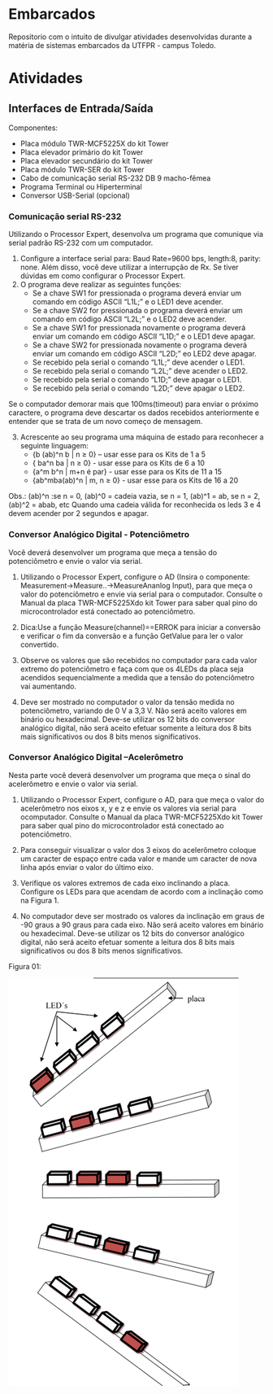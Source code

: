 # Embarcados

Repositorio com o intuito de divulgar atividades desenvolvidas durante a matéria de sistemas embarcados da UTFPR - campus Toledo.

# Atividades

## Interfaces de Entrada/Saída

Componentes: 
* Placa módulo TWR-MCF5225X do kit Tower
* Placa elevador primário do kit Tower
* Placa elevador secundário do kit Tower
* Placa módulo TWR-SER do kit Tower
* Cabo de comunicação serial RS-232 DB 9 macho-fêmea
* Programa Terminal ou Hiperterminal
* Conversor USB-Serial (opcional)

### Comunicação serial RS-232

Utilizando o Processor Expert, desenvolva um programa que comunique via serial padrão RS-232 com um computador.

1. Configure a interface serial para: Baud Rate=9600 bps, length:8, parity: none. Além disso, você deve utilizar a interrupção de Rx. Se tiver dúvidas em como configurar o Processor Expert.
2. O programa deve realizar as seguintes funções:
    - Se a chave SW1 for pressionada o programa deverá enviar um comando em código ASCII “L1L;” e o LED1 deve acender.
    - Se a chave SW2 for pressionada o programa deverá enviar um comando em código ASCII “L2L;” e o LED2 deve acender.
    - Se a chave SW1 for pressionada novamente o programa deverá enviar um comando em código ASCII “L1D;” e o LED1 deve apagar.
    - Se a chave SW2 for pressionada novamente o programa deverá enviar um comando em código ASCII “L2D;” eo LED2 deve apagar.
    - Se recebido pela serial o comando “L1L;” deve acender o LED1.
    - Se recebido pela serial o comando “L2L;” deve acender o LED2.
    - Se recebido pela serial o comando “L1D;” deve apagar o LED1.
    - Se recebido pela serial o comando “L2D;” deve apagar o LED2.

Se o computador demorar mais que 100ms(timeout) para enviar o próximo caractere, o programa deve descartar os dados recebidos anteriormente e entender que se trata de um novo começo de mensagem.

3. Acrescente ao seu programa uma máquina de estado para reconhecer a seguinte linguagem:
    * {b (ab)^n b | n ≥ 0} – usar esse para os Kits de 1 a 5
    * { ba^n ba | n ≥ 0} - usar esse para os Kits de 6 a 10
    * {a^m b^n | m+n é par} - usar esse para os Kits de 11 a 15
    * {ab^mba(ab)^n | m, n ≥ 0} - usar esse para os Kits de 16 a 20

Obs.: (ab)^n :se n = 0, (ab)^0 = cadeia vazia, se n = 1, (ab)^1 = ab, se n = 2, (ab)^2 = abab, etc
Quando uma cadeia válida for reconhecida os leds 3 e 4 devem acender por 2 segundos e apagar.

### Conversor Analógico Digital - Potenciômetro

Você deverá desenvolver um programa que meça a tensão do potenciômetro e envie o valor via serial.

1. Utilizando o Processor Expert, configure o AD (Insira o componente: Measurement->Measure..->MeasureAnanlog Input), para que meça o valor do potenciômetro e envie via serial para o computador. Consulte o Manual da placa TWR-MCF5225Xdo kit Tower para saber qual pino do
microcontrolador está conectado ao potenciômetro.

2. Dica:Use a função Measure(channel)==ERROK para iniciar a conversão e verificar o fim da conversão e a função GetValue para ler o valor convertido.

3. Observe os valores que são recebidos no computador para cada valor extremo do potenciômetro e faça com que os 4LEDs da placa seja acendidos sequencialmente a medida que a tensão do potenciômetro vai aumentando.

4. Deve ser mostrado no computador o valor da tensão medida no potenciômetro, variando de 0 V a 3,3 V. Não será aceito valores em binário ou hexadecimal. Deve-se utilizar os 12 bits do conversor analógico digital, não será aceito efetuar somente a leitura dos 8 bits mais significativos ou dos 8 bits menos significativos.

### Conversor Analógico Digital –Acelerômetro

Nesta parte você deverá desenvolver um programa que meça o sinal do acelerômetro e envie o valor via serial.

1. Utilizando o Processor Expert, configure o AD, para que meça o valor do acelerômetro nos eixos x, y e z e envie os valores via serial para ocomputador. Consulte o Manual da placa TWR-MCF5225Xdo kit Tower para saber qual pino do microcontrolador está conectado ao potenciômetro.

2. Para conseguir visualizar o valor dos 3 eixos do acelerômetro coloque um caracter de espaço entre cada valor e mande um caracter de nova linha após enviar o valor do último eixo.

3. Verifique os valores extremos de cada eixo inclinando a placa. Configure os LEDs para que acendam de acordo com a inclinação como na Figura 1.

4. No computador deve ser mostrado os valores da inclinação em graus de -90 graus a 90 graus para cada eixo. Não será aceito valores em binário ou hexadecimal. Deve-se utilizar os 12 bits do conversor analógico digital, não será aceito efetuar somente a leitura dos 8 bits mais significativos ou dos 8 bits menos significativos.

Figura 01:

![leds](https://github.com/capsmilani/embarcados/blob/main/figura.png?raw=true)



